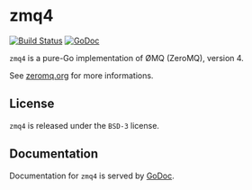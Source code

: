 # zmq4

[![Build Status](https://travis-ci.org/go-zeromq/zmq4.svg?branch=master)](https://travis-ci.org/go-zeromq/zmq4)
[![GoDoc](https://godoc.org/github.com/go-zeromq/zmq4?status.svg)](https://godoc.org/github.com/go-zeromq/zmq4)


`zmq4` is a pure-Go implementation of ØMQ (ZeroMQ), version 4.

See [zeromq.org](http://zeromq.org) for more informations.

## License

`zmq4` is released under the `BSD-3` license.

## Documentation

Documentation for `zmq4` is served by [GoDoc](https://godoc.org/github.com/go-zeromq/zmq4).


